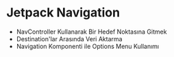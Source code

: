# Jetpack Navigation

- NavController Kullanarak Bir Hedef Noktasına Gitmek
- Destination'lar Arasında Veri Aktarma
- Navigation Komponenti ile Options Menu Kullanımı
